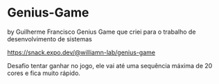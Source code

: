 # Genius-Game
by Guilherme Francisco
Genius Game que criei para o trabalho de desenvolvimento de sistemas

https://snack.expo.dev/@williamn-lab/genius-game

Desafio tentar ganhar no jogo, ele vai até uma sequência máxima de 20 cores e fica muito rápido.
